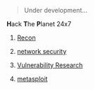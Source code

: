 >Under development...   

**H**ack **T**he **P**lanet 24x7

1. [Recon](https://github.com/HackerTXK/RedTeamAllTheThing/blob/main/1_Recon.md)
  
2. [network security](https://github.com/HackerTXK/RedTeamAllTheThing/blob/main/2_Network_Security.md)  
  

3. [Vulnerability Research](https://github.com/HackerTXK/HTP_24x7/blob/main/3_Vulnerability_Research.md)  

4. [metasploit](https://github.com/HackerTXK/RedTeamAllTheThing/blob/main/4_Metasploit.md)















